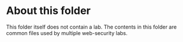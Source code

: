 # About this folder

This folder itself does not contain a lab. The contents in this 
folder are common files used by multiple web-security labs.

